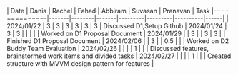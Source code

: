 | Date         | Dania | Rachel | Fahad | Abbiram | Suvasan | Pranavan | Task
|-−−−−−−−−−−−−-|-------|--------|-------|---------|---------|----------|------|
| 2024/01/22   | 3     | 3      | 3     | 3       | 3       | 3        | Discussed D1,Setup Github
| 2024/01/24   | 3     | 3      |       |         |         |          | Worked on D1 Proposal Document
| 2024/01/29   |       | 3      |       | 3       | 3       |          | Finished D1 Proposal Document
| 2024/02/06   |       | 3      |       | 0.5     |         |          | Worked on D2 Buddy Team Evaluation
| 2024/02/26   |       |        |       | 1       |         |          | Discussed features, brainstormed work items and divided tasks
| 2024/02/27   |       |        |       | 1       |         |          | Created structure with MVVM design pattern for features |